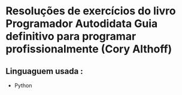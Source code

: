 # Resoluções de exercícios do livro Programador Autodidata Guia  definitivo para programar profissionalmente (Cory Althoff)

## Linguaguem usada :
- Python 
